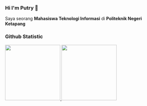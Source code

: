 ### Hi I'm Putry 👋

Saya seorang **Mahasiswa Teknologi Informasi** di **Politeknik Negeri Ketapang**

### Github Statistic
<p align="left">
<a href="https://github.com/Putry792">
  <img height="180em" src="https://github-readme-stats-eight-theta.vercel.app/api?username=Putry792&show_icons=true&theme=algolia&include_all_commits=true&count_private=true"/>
  <img height="180em" src="https://github-readme-stats-eight-theta.vercel.app/api/top-langs/?username=Putry792&layout=compact&layout=compact&theme=algolia"/>
</a>
</p>
<!--
**Putry792/Putry792** is a ✨ _special_ ✨ repository because its `README.md` (this file) appears on your GitHub profile.

Here are some ideas to get you started:

- 🔭 I’m currently working on ...
- 🌱 I’m currently learning ...
- 👯 I’m looking to collaborate on ...
- 🤔 I’m looking for help with ...
- 💬 Ask me about ...
- 📫 How to reach me: ...
- 😄 Pronouns: ...
- ⚡ Fun fact: ...
-->
